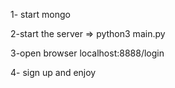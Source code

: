 1- start mongo 
 
2-start the server => python3 main.py

3-open browser localhost:8888/login

4- sign up and enjoy



